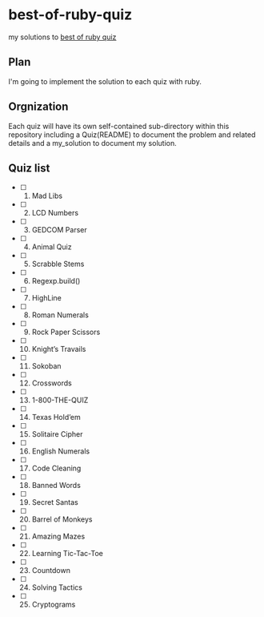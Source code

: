 # best-of-ruby-quiz

my solutions  to [best of ruby quiz](https://pragprog.com/book/fr_quiz/best-of-ruby-quiz)

## Plan
I'm going to implement the solution to each quiz with ruby.

## Orgnization
Each quiz will have its own self-contained sub-directory within this repository including a Quiz(README) to document the problem and related details and  a my_solution to document my solution.

## Quiz list

- [ ] 1. Mad Libs
- [ ] 2. LCD Numbers
- [ ] 3. GEDCOM Parser
- [ ] 4. Animal Quiz
- [ ] 5. Scrabble Stems
- [ ] 6. Regexp.build()
- [ ] 7. HighLine
- [ ] 8. Roman Numerals
- [ ] 9. Rock Paper Scissors 
- [ ] 10. Knight’s Travails
- [ ] 11. Sokoban
- [ ] 12. Crosswords
- [ ] 13. 1-800-THE-QUIZ
- [ ] 14. Texas Hold’em
- [ ] 15. Solitaire Cipher
- [ ] 16. English Numerals
- [ ] 17. Code Cleaning
- [ ] 18. Banned Words
- [ ] 19. Secret Santas
- [ ] 20. Barrel of Monkeys
- [ ] 21. Amazing Mazes
- [ ] 22. Learning Tic-Tac-Toe
- [ ] 23. Countdown
- [ ] 24. Solving Tactics
- [ ] 25. Cryptograms